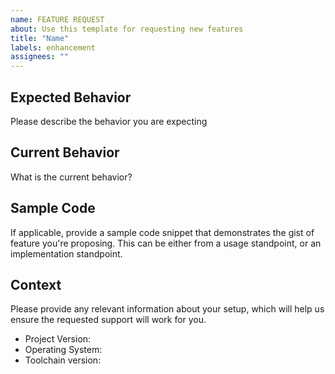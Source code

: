```yaml
---
name: FEATURE REQUEST
about: Use this template for requesting new features
title: "Name"
labels: enhancement
assignees: ""
---
```


## Expected Behavior

Please describe the behavior you are expecting

## Current Behavior

What is the current behavior?

## Sample Code

If applicable, provide a sample code snippet that demonstrates the gist of feature you're proposing. This can be either from a usage standpoint, or an implementation standpoint.

## Context

Please provide any relevant information about your setup, which will help us ensure the requested support will work for you.

- Project Version:
- Operating System:
- Toolchain version:
